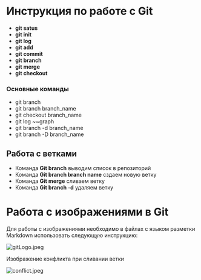 # Инструкция по работе с Git
* **git satus**
* **git init**
* **git log**
* **git add**
* **git commit**
* **git branch**
* **git merge**
* **git checkout**

### Основные команды

* git branch
* git branch branch_name
* git checkout branch_name
* git log ~~graph
* git branch -d branch_name
* git branch -D branch_name


## Работа с ветками
* Команда **Git branch** выводим список в репозиторий
* Команда **Git branch branch name** сздаем новую ветку
* Команда **Git merge** сливаем ветку
* Команда **Git branch -d** удаляем ветку


# Работа с изображениями в Git

Для работы с изображениями необходимо в файлах с языком разметки Markdown использовать следующую инструкцию:

![gitLogo.jpeg](gitLogo.jpeg)

Изображение конфликта при сливании ветки

![conflict.jpeg](conflict.jpeg)